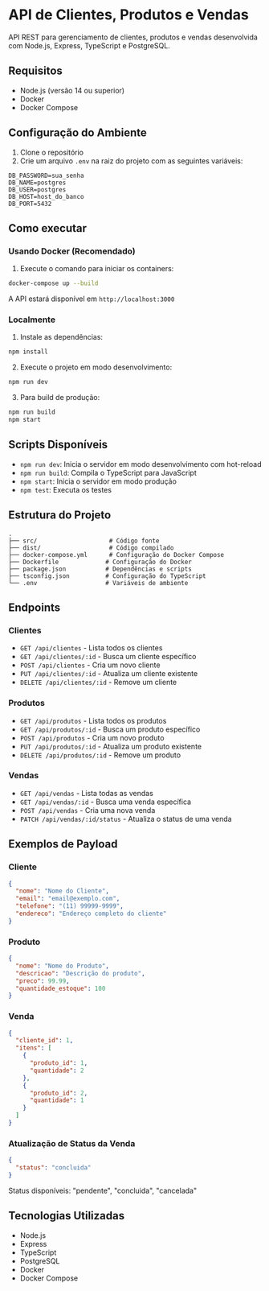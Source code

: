 # API de Clientes, Produtos e Vendas

API REST para gerenciamento de clientes, produtos e vendas desenvolvida com Node.js, Express, TypeScript e PostgreSQL.

## Requisitos

- Node.js (versão 14 ou superior)
- Docker
- Docker Compose

## Configuração do Ambiente

1. Clone o repositório
2. Crie um arquivo `.env` na raiz do projeto com as seguintes variáveis:
```env
DB_PASSWORD=sua_senha
DB_NAME=postgres
DB_USER=postgres
DB_HOST=host_do_banco
DB_PORT=5432
```

## Como executar

### Usando Docker (Recomendado)

1. Execute o comando para iniciar os containers:
```bash
docker-compose up --build
```

A API estará disponível em `http://localhost:3000`

### Localmente

1. Instale as dependências:
```bash
npm install
```

2. Execute o projeto em modo desenvolvimento:
```bash
npm run dev
```

3. Para build de produção:
```bash
npm run build
npm start
```

## Scripts Disponíveis

- `npm run dev`: Inicia o servidor em modo desenvolvimento com hot-reload
- `npm run build`: Compila o TypeScript para JavaScript
- `npm start`: Inicia o servidor em modo produção
- `npm test`: Executa os testes

## Estrutura do Projeto

```
.
├── src/                    # Código fonte
├── dist/                   # Código compilado
├── docker-compose.yml      # Configuração do Docker Compose
├── Dockerfile             # Configuração do Docker
├── package.json           # Dependências e scripts
├── tsconfig.json          # Configuração do TypeScript
└── .env                   # Variáveis de ambiente
```

## Endpoints

### Clientes

- `GET /api/clientes` - Lista todos os clientes
- `GET /api/clientes/:id` - Busca um cliente específico
- `POST /api/clientes` - Cria um novo cliente
- `PUT /api/clientes/:id` - Atualiza um cliente existente
- `DELETE /api/clientes/:id` - Remove um cliente

### Produtos

- `GET /api/produtos` - Lista todos os produtos
- `GET /api/produtos/:id` - Busca um produto específico
- `POST /api/produtos` - Cria um novo produto
- `PUT /api/produtos/:id` - Atualiza um produto existente
- `DELETE /api/produtos/:id` - Remove um produto

### Vendas

- `GET /api/vendas` - Lista todas as vendas
- `GET /api/vendas/:id` - Busca uma venda específica
- `POST /api/vendas` - Cria uma nova venda
- `PATCH /api/vendas/:id/status` - Atualiza o status de uma venda

## Exemplos de Payload

### Cliente
```json
{
  "nome": "Nome do Cliente",
  "email": "email@exemplo.com",
  "telefone": "(11) 99999-9999",
  "endereco": "Endereço completo do cliente"
}
```

### Produto
```json
{
  "nome": "Nome do Produto",
  "descricao": "Descrição do produto",
  "preco": 99.99,
  "quantidade_estoque": 100
}
```

### Venda
```json 
{
  "cliente_id": 1,
  "itens": [
    {
      "produto_id": 1,
      "quantidade": 2
    },
    {
      "produto_id": 2,
      "quantidade": 1
    }
  ]
}
```

### Atualização de Status da Venda
```json
{
  "status": "concluida"
}
```
Status disponíveis: "pendente", "concluida", "cancelada"

## Tecnologias Utilizadas

- Node.js
- Express
- TypeScript
- PostgreSQL
- Docker
- Docker Compose 
